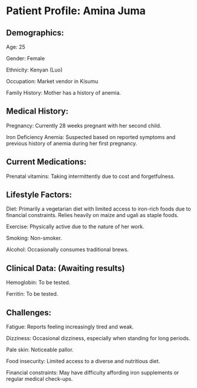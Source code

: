 # Patient Profile: Amina Juma

## Demographics:

Age: 25

Gender: Female

Ethnicity: Kenyan (Luo)

Occupation: Market vendor in Kisumu

Family History: Mother has a history of anemia.

## Medical History:

Pregnancy: Currently 28 weeks pregnant with her second child.

Iron Deficiency Anemia: Suspected based on reported symptoms and previous history of anemia during her first pregnancy.

## Current Medications:

Prenatal vitamins: Taking intermittently due to cost and forgetfulness.

## Lifestyle Factors:

Diet: Primarily a vegetarian diet with limited access to iron-rich foods due to financial constraints. Relies heavily on maize and ugali as staple foods.

Exercise: Physically active due to the nature of her work.

Smoking: Non-smoker.

Alcohol: Occasionally consumes traditional brews.

## Clinical Data: (Awaiting results)

Hemoglobin: To be tested.

Ferritin: To be tested.

## Challenges:

Fatigue: Reports feeling increasingly tired and weak.

Dizziness: Occasional dizziness, especially when standing for long periods.

Pale skin: Noticeable pallor.

Food insecurity: Limited access to a diverse and nutritious diet.

Financial constraints: May have difficulty affording iron supplements or regular medical check-ups.
